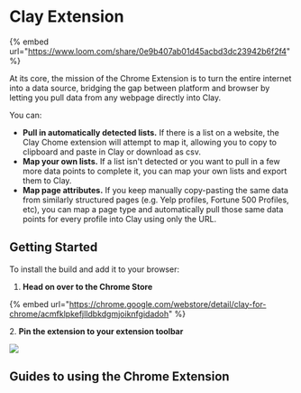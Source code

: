 # Clay Extension

{% embed url="https://www.loom.com/share/0e9b407ab01d45acbd3dc23942b6f2f4" %}

At its core, the mission of the Chrome Extension is to turn the entire internet into a data source, bridging the gap between platform and browser by letting you pull data from any webpage directly into Clay.

You can:

* **Pull in automatically detected lists.** If there is a list on a website, the Clay Chome extension will attempt to map it, allowing you to copy to clipboard and paste in Clay or download as csv.
* **Map your own lists.** If a list isn't detected or you want to pull in a few more data points to complete it, you can map your own lists and export them to Clay.
* **Map page attributes.** If you keep manually copy-pasting the same data from similarly structured pages (e.g. Yelp profiles, Fortune 500 Profiles, etc), you can map a page type and automatically pull those same data points for every profile into Clay using only the URL.

## Getting Started

To install the build and add it to your browser:

1. **Head on over to the Chrome Store**

{% embed url="https://chrome.google.com/webstore/detail/clay-for-chrome/acmfklpkefjlldbkdgmjoiknfgidadoh" %}

&#x20;  2\. **Pin the extension to your extension toolbar**

![](../.gitbook/assets/60f5afb49b298e7427cda3b5\_73288c371f9e326deaa8982638251db9.gif)

## Guides to using the Chrome Extension
